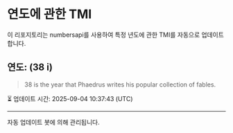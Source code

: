
# 연도에 관한 TMI

이 리포지토리는 numbersapi를 사용하여 특정 년도에 관한 TMI를 자동으로 업데이트합니다.

## 연도: (38 i)
> 38 is the year that Phaedrus writes his popular collection of fables.

⏳ 업데이트 시간: 2025-09-04 10:37:43 (UTC)

---
자동 업데이트 봇에 의해 관리됩니다.
